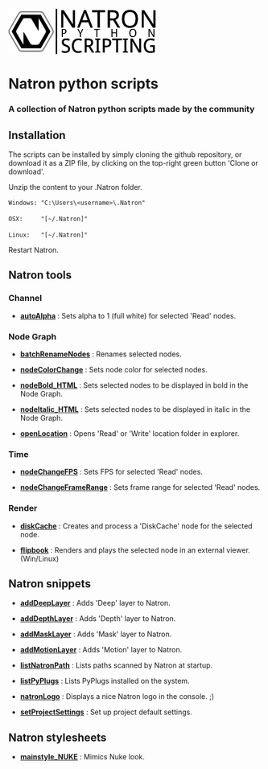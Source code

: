 ![Image](Resources/community-scripting-logo.png)
# Natron python scripts
### A collection of Natron python scripts made by the community
## Installation
The scripts can be installed by simply cloning the github repository, or download it as a ZIP file, by clicking on the top-right green button 'Clone or download'.

Unzip the content to your .Natron folder.


    Windows: "C:\Users\<username>\.Natron"

    OSX:     "[~/.Natron]"

    Linux:   "[~/.Natron]"

Restart Natron.

## Natron tools

### Channel
- **[autoAlpha](/Python_GUI/autoAlpha/README.md)** : Sets alpha to 1 (full white) for selected 'Read' nodes.

### Node Graph
- **[batchRenameNodes](/Python_GUI/batchRenameNodes/README.md)** : Renames selected nodes.

- **[nodeColorChange](/Python_GUI/nodeColorChange/README.md)** : Sets node color for selected nodes.

- **[nodeBold_HTML](/Python_GUI/nodeBold_HTML/README.md)** : Sets selected nodes to be displayed in bold in the Node Graph.

- **[nodeItalic_HTML](/Python_GUI/nodeItalic_HTML/README.md)** : Sets selected nodes to be displayed in italic in the Node Graph.

- **[openLocation](/Python_GUI/openLocation/README.md)** : Opens 'Read' or 'Write' location folder in explorer.

### Time
- **[nodeChangeFPS](/Python_GUI/nodeChangeFPS/README.md)** : Sets FPS for selected 'Read' nodes.

- **[nodeChangeFrameRange](/Python_GUI/nodeChangeFrameRange/README.md)** : Sets frame range for selected 'Read' nodes.

### Render
- **[diskCache](/Python_GUI/diskCache/README.md)** : Creates and process a 'DiskCache' node for the selected node.

- **[flipbook](/Python_GUI/flipbook/README.md)** : Renders and plays the selected node in an external viewer. (Win/Linux)

## Natron snippets
- **[addDeepLayer](/Python_INIT/addDeepLayer/README.md)** : Adds 'Deep' layer to Natron.

- **[addDepthLayer](/Python_INIT/addDepthLayer/README.md)** : Adds 'Depth' layer to Natron.

- **[addMaskLayer](/Python_INIT/addMaskLayer/README.md)** : Adds 'Mask' layer to Natron.

- **[addMotionLayer](/Python_INIT/addMotionLayer/README.md)** : Adds 'Motion' layer to Natron.

- **[listNatronPath](/Python_INIT/listNatronPath/README.md)** : Lists paths scanned by Natron at startup.

- **[listPyPlugs](/Python_INIT/listPyPlugs/README.md)** : Lists PyPlugs installed on the system.

- **[natronLogo](/Python_INIT/natronLogo/README.md)** : Displays a nice Natron logo in the console. ;)

- **[setProjectSettings](/Python_INIT/setProjectSettings/README.md)** : Set up project default settings.

## Natron stylesheets

- **[mainstyle_NUKE](/Stylesheet/mainstyle_NUKE/README.md)** : Mimics Nuke look.

